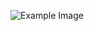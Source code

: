 ![Example Image](https://raw.githubusercontent.com/addff/2310-ICT602/main/M3CS2666A/Team%201%20-%20Solidariti/Lab%20Work%202/kelassir.jpg=250x)
